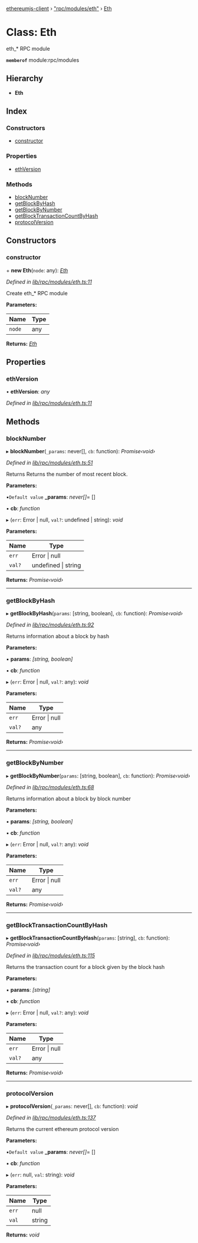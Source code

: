 [ethereumjs-client](../README.md) › ["rpc/modules/eth"](../modules/_rpc_modules_eth_.md) › [Eth](_rpc_modules_eth_.eth.md)

# Class: Eth

eth\_\* RPC module

**`memberof`** module:rpc/modules

## Hierarchy

- **Eth**

## Index

### Constructors

- [constructor](_rpc_modules_eth_.eth.md#constructor)

### Properties

- [ethVersion](_rpc_modules_eth_.eth.md#ethversion)

### Methods

- [blockNumber](_rpc_modules_eth_.eth.md#blocknumber)
- [getBlockByHash](_rpc_modules_eth_.eth.md#getblockbyhash)
- [getBlockByNumber](_rpc_modules_eth_.eth.md#getblockbynumber)
- [getBlockTransactionCountByHash](_rpc_modules_eth_.eth.md#getblocktransactioncountbyhash)
- [protocolVersion](_rpc_modules_eth_.eth.md#protocolversion)

## Constructors

### constructor

\+ **new Eth**(`node`: any): _[Eth](_rpc_modules_eth_.eth.md)_

_Defined in [lib/rpc/modules/eth.ts:11](https://github.com/ethereumjs/ethereumjs-client/blob/master/lib/rpc/modules/eth.ts#L11)_

Create eth\_\* RPC module

**Parameters:**

| Name   | Type |
| ------ | ---- |
| `node` | any  |

**Returns:** _[Eth](_rpc_modules_eth_.eth.md)_

## Properties

### ethVersion

• **ethVersion**: _any_

_Defined in [lib/rpc/modules/eth.ts:11](https://github.com/ethereumjs/ethereumjs-client/blob/master/lib/rpc/modules/eth.ts#L11)_

## Methods

### blockNumber

▸ **blockNumber**(`_params`: never[], `cb`: function): _Promise‹void›_

_Defined in [lib/rpc/modules/eth.ts:51](https://github.com/ethereumjs/ethereumjs-client/blob/master/lib/rpc/modules/eth.ts#L51)_

Returns Returns the number of most recent block.

**Parameters:**

▪`Default value` **\_params**: _never[]_= []

▪ **cb**: _function_

▸ (`err`: Error | null, `val?`: undefined | string): _void_

**Parameters:**

| Name   | Type                    |
| ------ | ----------------------- |
| `err`  | Error &#124; null       |
| `val?` | undefined &#124; string |

**Returns:** _Promise‹void›_

---

### getBlockByHash

▸ **getBlockByHash**(`params`: [string, boolean], `cb`: function): _Promise‹void›_

_Defined in [lib/rpc/modules/eth.ts:92](https://github.com/ethereumjs/ethereumjs-client/blob/master/lib/rpc/modules/eth.ts#L92)_

Returns information about a block by hash

**Parameters:**

▪ **params**: _[string, boolean]_

▪ **cb**: _function_

▸ (`err`: Error | null, `val?`: any): _void_

**Parameters:**

| Name   | Type              |
| ------ | ----------------- |
| `err`  | Error &#124; null |
| `val?` | any               |

**Returns:** _Promise‹void›_

---

### getBlockByNumber

▸ **getBlockByNumber**(`params`: [string, boolean], `cb`: function): _Promise‹void›_

_Defined in [lib/rpc/modules/eth.ts:68](https://github.com/ethereumjs/ethereumjs-client/blob/master/lib/rpc/modules/eth.ts#L68)_

Returns information about a block by block number

**Parameters:**

▪ **params**: _[string, boolean]_

▪ **cb**: _function_

▸ (`err`: Error | null, `val?`: any): _void_

**Parameters:**

| Name   | Type              |
| ------ | ----------------- |
| `err`  | Error &#124; null |
| `val?` | any               |

**Returns:** _Promise‹void›_

---

### getBlockTransactionCountByHash

▸ **getBlockTransactionCountByHash**(`params`: [string], `cb`: function): _Promise‹void›_

_Defined in [lib/rpc/modules/eth.ts:115](https://github.com/ethereumjs/ethereumjs-client/blob/master/lib/rpc/modules/eth.ts#L115)_

Returns the transaction count for a block given by the block hash

**Parameters:**

▪ **params**: _[string]_

▪ **cb**: _function_

▸ (`err`: Error | null, `val?`: any): _void_

**Parameters:**

| Name   | Type              |
| ------ | ----------------- |
| `err`  | Error &#124; null |
| `val?` | any               |

**Returns:** _Promise‹void›_

---

### protocolVersion

▸ **protocolVersion**(`_params`: never[], `cb`: function): _void_

_Defined in [lib/rpc/modules/eth.ts:137](https://github.com/ethereumjs/ethereumjs-client/blob/master/lib/rpc/modules/eth.ts#L137)_

Returns the current ethereum protocol version

**Parameters:**

▪`Default value` **\_params**: _never[]_= []

▪ **cb**: _function_

▸ (`err`: null, `val`: string): _void_

**Parameters:**

| Name  | Type   |
| ----- | ------ |
| `err` | null   |
| `val` | string |

**Returns:** _void_
